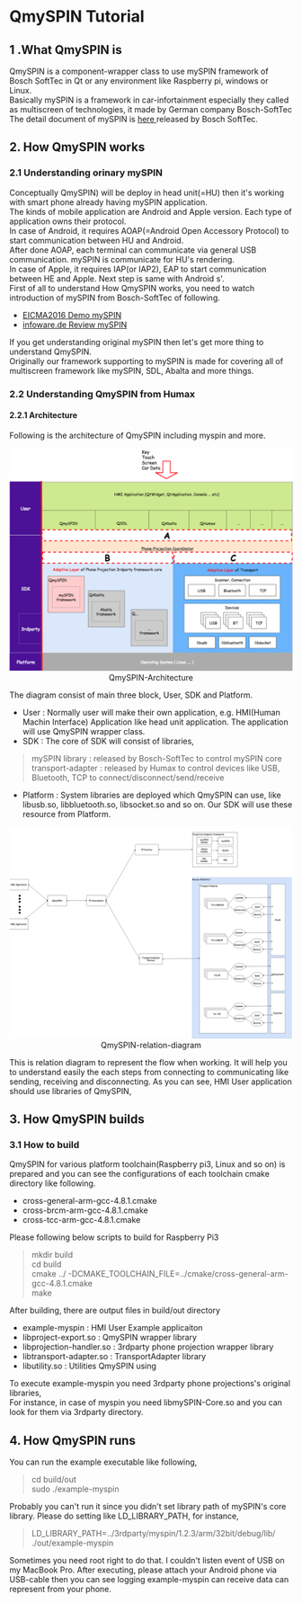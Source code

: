 
# QmySPIN Tutorial
## 1 .What QmySPIN is

QmySPIN is a component-wrapper class to use mySPIN framework of Bosch SoftTec in Qt or any environment like Raspberry pi, windows or Linux.<br>
Basically mySPIN is a framework in car-infortainment especially they called as multiscreen of technologies, it made by German company Bosch-SoftTec <br>
The detail document of mySPIN is <a href="http://www.bosch-softtec.com/myspin.html"> here </a> released by Bosch SoftTec.

## 2. How QmySPIN works

### 2.1 Understanding orinary mySPIN
Conceptually QmySPIN) will be deploy in head unit(=HU) then it's working with smart phone already having mySPIN application. <br>
The kinds of mobile application are Android and Apple version. Each type of application owns their protocol.<br>
In case of Android, it requires AOAP(=Android Open Accessory Protocol) to start communication between HU and Android. <br>
After done AOAP, each terminal can communicate via general USB communication. mySPIN is communicate for HU's rendering. <br>
In case of Apple, it requires IAP(or IAP2), EAP to start communication between HE and Apple. Next step is same with Android
s'.<br>
First of all to understand How QmySPIN works, you need to watch introduction of mySPIN from Bosch-SoftTec of following. <br>

* <a href="https://www.youtube.com/watch?v=W-oRnY5G5WQ"> EICMA2016 Demo mySPIN </a>
* <a href="https://www.youtube.com/watch?v=Xm8vdCJfDZs"> infoware.de Review mySPIN </a>

If you get understanding original mySPIN then let's get more thing to understand QmySPIN. <br>
Originally our framework supporting to mySPIN is made for covering all of multiscreen framework like mySPIN, SDL, Abalta and more things.<br>


### 2.2 Understanding QmySPIN from Humax

#### 2.2.1 Architecture


Following is the architecture of QmySPIN including myspin and more.

<center><img src="https://github.com/tehokang/public-figures/blob/master/qmyspin/qmyspin-architecture.png"> QmySPIN-Architecture </img></center>

The diagram consist of main three block, User, SDK and Platform. 
* User : Normally user will make their own application, e.g. HMI(Human Machin Interface) Application like head unit application. The application will use QmySPIN wrapper class.
* SDK : The core of SDK will consist of libraries, 
> mySPIN library : released by Bosch-SoftTec to control mySPIN core <br>
> transport-adapter : released by Humax to control devices like USB, Bluetooth, TCP to connect/disconnect/send/receive 
* Platform : System libraries are deployed which QmySPIN can use, like libusb.so, libbluetooth.so, libsocket.so and so on. Our SDK will use these resource from Platform.<br>


<center><img src="https://github.com/tehokang/public-figures/blob/master/qmyspin/qmyspin-relation-diagram.png"> QmySPIN-relation-diagram</img></center>

This is relation diagram to represent the flow when working. It will help you to understand easily the each steps from connecting to communicating like sending, receiving and disconnecting. As you can see, HMI User application should use libraries of QmySPIN, 

## 3. How QmySPIN builds

### 3.1 How to build

QmySPIN for various platform toolchain(Raspberry pi3, Linux and so on) is prepared and you can see the configurations of each toolchain cmake directory like following.
* cross-general-arm-gcc-4.8.1.cmake
* cross-brcm-arm-gcc-4.8.1.cmake
* cross-tcc-arm-gcc-4.8.1.cmake

Please following below scripts to build for Raspberry Pi3
> mkdir build <br>
> cd build <br>
> cmake ../ -DCMAKE_TOOLCHAIN_FILE=../cmake/cross-general-arm-gcc-4.8.1.cmake <br>
> make <br>

After building, there are output files in build/out directory
* example-myspin : HMI User Example applicaiton 
* libproject-export.so : QmySPIN wrapper library
* libprojection-handler.so : 3rdparty phone projection wrapper library
* libtransport-adapter.so : TransportAdapter library
* libutility.so : Utilities QmySPIN using

To execute example-myspin you need 3rdparty phone projections's original libraries, <br>
For instance, in case of myspin you need libmySPIN-Core.so and you can look for them via 3rdparty directory.




## 4. How QmySPIN runs

You can run the example executable like following, <br>
> cd build/out <br>
> sudo ./example-myspin <br>

Probably you can't run it since you didn't set library path of mySPIN's core library.
Please do setting like LD_LIBRARY_PATH, for instance,
> LD_LIBRARY_PATH=../3rdparty/myspin/1.2.3/arm/32bit/debug/lib/ ./out/example-myspin


Sometimes you need root right to do that. I couldn't listen event of USB on my MacBook Pro.
After executing, please attach your Android phone via USB-cable then you can see logging example-myspin can receive data can represent from your phone.
